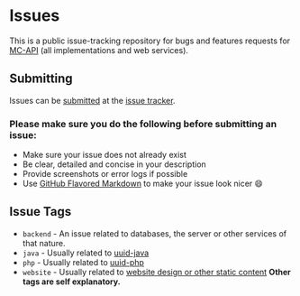 Issues
======

This is a public issue-tracking repository for bugs and features requests for [MC-API](https://mc-api.net) (all implementations and web services).

## Submitting

Issues can be [submitted](https://github.com/MC-API/Issues/issues/new) at the [issue tracker](https://github.com/MC-API/Issues/issues).

### Please make sure you do the following before submitting an issue:

* Make sure your issue does not already exist
* Be clear, detailed and concise in your description
* Provide screenshots or error logs if possible
* Use [GitHub Flavored Markdown](http://github.github.com/github-flavored-markdown/) to make your issue look nicer :smile:

## Issue Tags
- ``backend`` - An issue related to databases, the server or other services of that nature.
- ``java`` - Usually related to [uuid-java](https://github.com/mc-api/uuid-java)
- ``php`` - Usually related to [uuid-php](https://github.com/mc-api/uuid-php)
- ``website`` - Usually related to [website design or other static content](https://github.com/mc-api/static)
**Other tags are self explanatory.**
